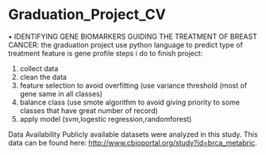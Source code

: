 # Graduation_Project_CV
•	IDENTIFYING GENE BIOMARKERS GUIDING THE TREATMENT OF BREAST CANCER:
the graduation project use python language to predict type of treatment feature is gene profile steps i do to finish project:
1.  collect data 
2. clean the data
3. feature selection to avoid overfitting (use variance threshold (most of gene same in all classes)
4. balance class (use smote algorithm to avoid giving priority  to some classes that have great number of record) 
5. apply model (svm,logestic regression,randomforest)


Data Availability Publicly available datasets were analyzed in this study. This data can be found here: http://www.cbioportal.org/study?id=brca_metabric.
